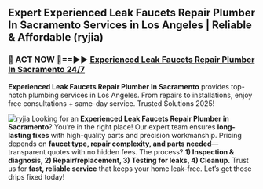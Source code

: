 ## Expert Experienced Leak Faucets Repair Plumber In Sacramento Services in Los Angeles | Reliable & Affordable (ryjia)  

<h3>🚿 ACT NOW 🌟==►► <a href="https://tinyurl.com/2ne6vx2x" rel="nofollow">Experienced Leak Faucets Repair Plumber In Sacramento 24/7</a></h3>

**Experienced Leak Faucets Repair Plumber In Sacramento** provides top-notch plumbing services in Los Angeles. From repairs to installations, enjoy free consultations + same-day service. Trusted Solutions 2025!

[![ryjia](https://i.imgur.com/4PFF4AK.jpeg)](https://tinyurl.com/2ne6vx2x)
Looking for an **Experienced Leak Faucets Repair Plumber in Sacramento**? You’re in the right place! Our expert team ensures **long-lasting fixes** with high-quality parts and precision workmanship. Pricing depends on **faucet type, repair complexity, and parts needed**—transparent quotes with no hidden fees. The process? **1) Inspection & diagnosis, 2) Repair/replacement, 3) Testing for leaks, 4) Cleanup.** Trust us for **fast, reliable service** that keeps your home leak-free. Let’s get those drips fixed today!
